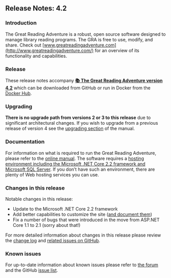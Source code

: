 ## Release Notes: 4.2

### Introduction

The Great Reading Adventure is a robust, open source software designed to manage library reading programs. The GRA is free to use, modify, and share. Check out [www.greatreadingadventure.com](http://www.greatreadingadventure.com/) for an overview of its functionality and capabilities.

### Release

These release notes accompany **[:books: The Great Reading Adventure version 4.2](https://github.com/MCLD/greatreadingadventure/releases/download/v4.2/GreatReadingAdventure-4.2.zip)** which can be downloaded from GitHub or run in Docker from the [Docker Hub](https://hub.docker.com/r/mcld/gra).

### Upgrading

**There is no upgrade path from versions 2 or 3 to this release** due to significant architectural changes. If you wish to upgrade from a previous release of version 4 see the [upgrading section](http://manual.greatreadingadventure.com/en/v4.2/installation/upgrading/) of the manual.

### Documentation

For information on what is required to run the Great Reading Adventure, please refer to the [online manual](http://manual.greatreadingadventure.com/en/v4.1/). The software requires a [hosting environment including the Microsoft .NET Core 2.2 framework and Microsoft SQL Server](http://manual.greatreadingadventure.com/en/v4./installation/system-requirements/). If you don&rsquo;t have such an environment, there are plenty of Web hosting services you can use.

### Changes in this release

Notable changes in this release:

- Update to the Microsoft .NET Core 2.2 framework
- Add better capabilities to customize the site ([and document them](http://manual.greatreadingadventure.com/en/v4.2/setup/site-customizations/))
- Fix a number of bugs that were introduced in the move from ASP.NET Core 1.1 to 2.1 (sorry about that!)

For more detailed information about changes in this release please review the [change log](https://github.com/MCLD/greatreadingadventure/blob/v4.2/CHANGELOG.md) and [related issues on GitHub](https://github.com/MCLD/greatreadingadventure/milestone/11?closed=1).

### Known issues

For up-to-date information about known issues please refer to [the forum](http://forum.greatreadingadventure.com/) and the GitHub [issue list](https://github.com/MCLD/greatreadingadventure/issues).
